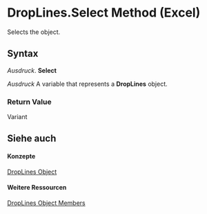 
# DropLines.Select Method (Excel)

Selects the object.


## Syntax

 _Ausdruck_. **Select**

 _Ausdruck_ A variable that represents a **DropLines** object.


### Return Value

Variant


## Siehe auch


#### Konzepte


[DropLines Object](88fdf5f5-2842-2d68-a073-18d05fd2fa38.md)
#### Weitere Ressourcen


[DropLines Object Members](http://msdn.microsoft.com/library/e3e9c04b-c121-f308-ade5-d51b565682f5%28Office.15%29.aspx)